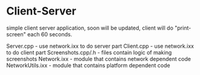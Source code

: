 # Client-Server
simple client server application, soon will be updated, client will do "print-screen" each 60 seconds.

Server.cpp -  use network.ixx to do server part
Client.cpp -  use network.ixx to do client part
Screenshots.cpp/.h - files contain logic of making screenshots
Network.ixx - module that contains network dependent code
NetworkUtils.ixx - module that contains platform dependent code
